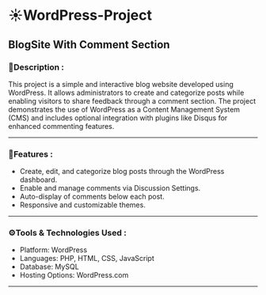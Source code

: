 # ☀️WordPress-Project
## BlogSite With Comment Section


### 📒Description : 
   This project is a simple and interactive blog website developed using WordPress. It allows administrators to create and categorize posts while enabling visitors to share feedback through a comment section. The project demonstrates the use of WordPress as a Content Management System (CMS) and includes optional integration with plugins like Disqus for enhanced commenting features.

---

### 🚀Features :
- Create, edit, and categorize blog posts through the WordPress dashboard.
- Enable and manage comments via Discussion Settings.
- Auto-display of comments below each post.
- Responsive and customizable themes.

---

### ⚙️Tools & Technologies Used :
- Platform: WordPress
- Languages: PHP, HTML, CSS, JavaScript
- Database: MySQL
- Hosting Options: WordPress.com

---


   
